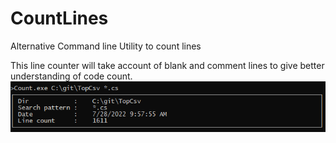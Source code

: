 # CountLines
Alternative Command line Utility to count lines

This line counter will take account of blank and comment lines to give better understanding of code count.
![Alt text](Screenshot_v1.PNG?raw=true "Screenshot V1")
